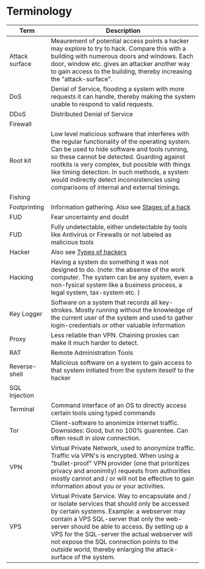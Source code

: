 # Terminology

| Term | Description |
| ---- | ----------- |
| Attack surface | Meaurement of potential access points a hacker may explore to try to hack. Compare this with a building with numerous doors and windows. Each door, window etc. gives an attacker another way to gain access to the building, thereby increasing the "attack-surface". |
| DoS | Denial of Service, flooding a system with more requests it can handle, thereby making the system unable to respond to valid requests. |
| DDoS | Distributed Denial of Service |
| Firewall |  |
| Root kit | Low level malicious software that interferes with the regular functionality of the operating system. Can be used to hide software and tools running, so these cannot be detected. Guarding against rootkits is very complex, but possible with things like timing detection. In such methods, a system would indirectly detect inconsistencies using comparisons of internal and external timings. |
| Fishing |  |
| Footprinting | Information gathering. Also see [Stages of a hack](../techniques/stages.md) |
| FUD | Fear uncertainty and doubt |
| FUD | Fully undetectable, either undetectable by tools like Antivirus or Firewalls or not labeled as malicious tools |
| Hacker | Also see [Types of hackers](./hackerTypes.md) |
| Hacking | Having a system do something it was not designed to do. (note: the absense of the work computer. The system can be any system, even a non-fysical system like a business process, a legal system, tax-system etc. ) |
| Key Logger | Software on a system that records all key-strokes. Mostly running without the knowledge of the current user of the system and used to gather login-credentials or other valuable information |
| Proxy | Less reliable than VPN. Chaining proxies can make it much harder to detect. |
| RAT | Remote Administration Tools |
| Reverse-shell | Malicious software on a system to gain access to that system initiated from the system iteself to the hacker |
| SQL Injection |  |
| Terminal | Command interface of an OS to directly access certain tools using typed commands |
| Tor | Client-software to anonimize internet traffic. Downsides: Good, but no 100% guarentee. Can often result in slow connection. |
| VPN | Virtual Private Network, used to anonymize traffic. Traffic via VPN's is encrypted. When using a "bullet-proof" VPN provider (one that prioritizes privacy and anonimity) requests from authorities mostly cannot and / or will not be effective to gain information about you or your activities. |
| VPS | Virtual Private Service. Way to encapsulate and / or isolate services that should only be accessed by certain systems. Example: a webserver may contain a VPS SQL-server that only the web-server should be able to access. By setting up a VPS for the SQL-server the actual webserver will not expose the SQL connection points to the outside world, thereby enlarging the attack-surface of the system. |
